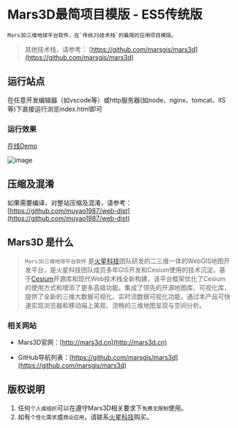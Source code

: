 # Mars3D最简项目模版 - ES5传统版  
    Mars3D三维地球平台软件，在`传统JS技术栈`的最简的应用项目模版。
  
 > 其他技术栈，请参考： [https://github.com/marsgis/mars3d](https://github.com/marsgis/mars3d)
 
 

## 运行站点
 在任意开发编辑器（如vscode等）或http服务器(如node、nginx、tomcat、IIS等)下直接运行浏览index.html即可

### 运行效果 
 [在线Demo](http://mars3d.cn/project/es5-template/)  

 ![image](http://mars3d.cn/project/es5-template/screenshot.jpg)
 


## 压缩及混淆
 如果需要编译、对整站压缩及混淆，请参考：[https://github.com/muyao1987/web-dist](https://github.com/muyao1987/web-dist)



## Mars3D 是什么 
> `Mars3D三维地球平台软件` 是[火星科技](http://marsgis.cn/)团队研发的二三维一体的WebGIS地图开发平台，是火星科技团队成员多年GIS开发和Cesium使用的技术沉淀。基于[Cesium](https://cesium.com/cesiumjs/)开源库和现代Web技术栈全新构建，该平台框架优化了Cesium的使用方式和增添了更多高级功能。集成了领先的开源地图库、可视化库，提供了全新的三维大数据可视化、实时流数据可视化功能，通过本产品可快速实现浏览器和移动端上美观、流畅的三维地图呈现与空间分析。

### 相关网站 
- Mars3D官网：[http://mars3d.cn](http://mars3d.cn)  

- GitHub导航列表：[https://github.com/marsgis/mars3d](https://github.com/marsgis/mars3d)


## 版权说明
1. 任何`个人或组织`可以在遵守Mars3D相关要求下`免费无限制`使用。
2. 如有`个性化需求`或`商业应用`，请联系[火星科技](http://mars3d.cn)购买。